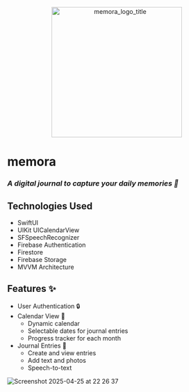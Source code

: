 <p align="center">
  <img src="https://github.com/user-attachments/assets/a41de46c-ac59-4ca1-94e2-dad6345cddd1" alt="memora_logo_title" width="300"/>
</p>

# memora

### *A digital journal to capture your daily memories 🌟*

## Technologies Used

- SwiftUI
- UIKit UICalendarView
- SFSpeechRecognizer
- Firebase Authentication
- Firestore
- Firebase Storage
- MVVM Architecture

## Features ✨

- User Authentication 🔒
- Calendar View 📅
  - Dynamic calendar
  - Selectable dates for journal entries
  - Progress tracker for each month
- Journal Entries 📖
  - Create and view entries
  - Add text and photos
  - Speech-to-text

![Screenshot 2025-04-25 at 22 26 37](https://github.com/user-attachments/assets/887bf013-1421-43c0-9619-5473d8dd34a9)


